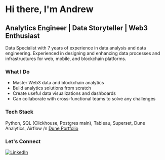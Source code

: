 # Hi there, I'm Andrew

## Analytics Engineer | Data Storyteller | Web3 Enthusiast
Data Specialist with 7 years of experience in data analysis and data engineering. Experienced in designing and enhancing data processes and infrastructures for web, mobile, and blockchain platforms. 

### What I Do
- Master Web3 data and blockchain analytics
- Build analytics solutions from scratch
- Create useful data visualizations and dashboards
- Can collaborate with cross-functional teams to solve any challenges

### Tech Stack
Python, SQL (Clickhouse, Postgres main), Tableau, Superset, Dune Analytics, Airflow /n
[Dune Portfolio](https://dune.com/vaitar)

### Let's Connect
[![LinkedIn](https://img.shields.io/badge/LinkedIn-0077B5?style=for-the-badge&logo=linkedin&logoColor=white)](https://www.linkedin.com/in/ashivalin/)

